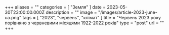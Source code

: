 +++
aliases = ""
categories = [ "Земля" ]
date = 2023-05-30T23:00:00.000Z
description = ""
image = "/images/article-2023-june-ua.png"
tags = [ "2023", "червень", "клiмат" ]
title = "Червень 2023 року порівняно з червневими місяцями 1922-2022 років"
type = "post"
url = ""
+++

